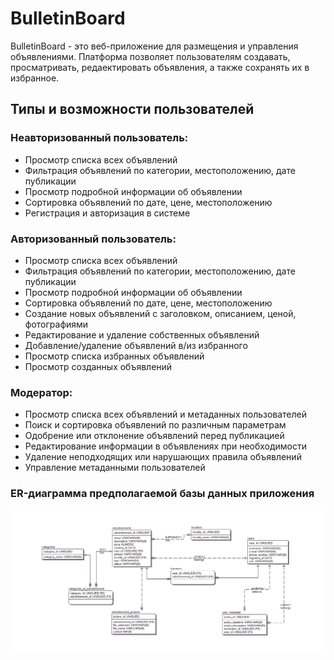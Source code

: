 # BulletinBoard 

BulletinBoard - это веб-приложение для размещения и управления объявлениями. Платформа позволяет пользователям создавать, просматривать, редаектировать объявления, а также сохранять их в избранное.
## Типы и возможности пользователей

### Неавторизованный пользователь:
- Просмотр списка всех объявлений
- Фильтрация объявлений по категории, местоположению, дате публикации
- Просмотр подробной информации об объявлении
- Сортировка объявлений по дате, цене, местоположению
- Регистрация и авторизация в системе

### Авторизованный пользователь:
- Просмотр списка всех объявлений
- Фильтрация объявлений по категории, местоположению, дате публикации
- Просмотр подробной информации об объявлении
- Сортировка объявлений по дате, цене, местоположению
- Создание новых объявлений с заголовком, описанием, ценой, фотографиями
- Редактирование и удаление собственных объявлений
- Добавление/удаление объявлений в/из избранного
- Просмотр списка избранных объявлений
- Просмотр созданных объявлений

### Модератор:
- Просмотр списка всех объявлений и метаданных пользователей
- Поиск и сортировка объявлений по различным параметрам
- Одобрение или отклонение объявлений перед публикацией
- Редактирование информации в объявлениях при необходимости
- Удаление неподходящих или нарушающих правила объявлений
- Управление метаданными пользователей

### ER-диаграмма предполагаемой базы данных приложения
![ER Diagram](./ERmodel.png)